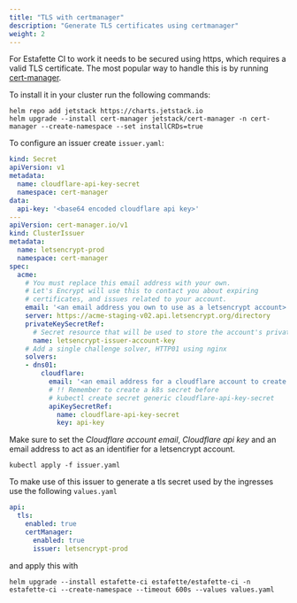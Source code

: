 ```yaml
---
title: "TLS with certmanager"
description: "Generate TLS certificates using certmanager"
weight: 2
---
```


For Estafette CI to work it needs to be secured using https, which requires a valid TLS certificate. The most popular way to handle this is by running [cert-manager](https://cert-manager.io/).

To install it in your cluster run the following commands:

```
helm repo add jetstack https://charts.jetstack.io
helm upgrade --install cert-manager jetstack/cert-manager -n cert-manager --create-namespace --set installCRDs=true
```

To configure an issuer create `issuer.yaml`:

```yaml
kind: Secret
apiVersion: v1
metadata:
  name: cloudflare-api-key-secret
  namespace: cert-manager
data:
  api-key: '<base64 encoded cloudflare api key>'
---
apiVersion: cert-manager.io/v1
kind: ClusterIssuer
metadata:
  name: letsencrypt-prod
  namespace: cert-manager
spec:
  acme:
    # You must replace this email address with your own.
    # Let's Encrypt will use this to contact you about expiring
    # certificates, and issues related to your account.
    email: '<an email address you own to use as a letsencrypt account>'
    server: https://acme-staging-v02.api.letsencrypt.org/directory
    privateKeySecretRef:
      # Secret resource that will be used to store the account's private key.
      name: letsencrypt-issuer-account-key
    # Add a single challenge solver, HTTP01 using nginx
    solvers:
    - dns01:
        cloudflare:
          email: '<an email address for a cloudflare account to create an api key>'
          # !! Remember to create a k8s secret before
          # kubectl create secret generic cloudflare-api-key-secret
          apiKeySecretRef:
            name: cloudflare-api-key-secret
            key: api-key
```

Make sure to set the _Cloudflare account email_, _Cloudflare api key_ and an email address to act as an identifier for a letsencrypt account.

```
kubectl apply -f issuer.yaml
```

To make use of this issuer to generate a tls secret used by the ingresses use the following `values.yaml`

```yaml
api:
  tls:
    enabled: true
    certManager:
      enabled: true
      issuer: letsencrypt-prod
```

and apply this with 

```
helm upgrade --install estafette-ci estafette/estafette-ci -n estafette-ci --create-namespace --timeout 600s --values values.yaml
```